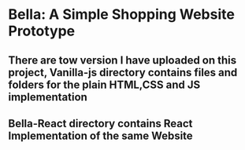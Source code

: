 # Bella: A Simple Shopping Website Prototype

## There are tow version I have uploaded on this project, Vanilla-js directory contains files and folders for the plain HTML,CSS and JS implementation

## Bella-React directory contains React Implementation of the same Website
